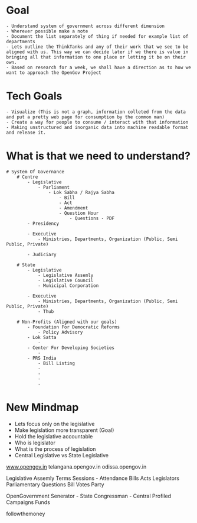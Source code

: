 # Goal
    - Understand system of government across different dimension
    - Wherever possible make a note
    - Document the list separately of thing if needed for example list of departments
    - Lets outline the ThinkTanks and any of their work that we see to be aligned with us. This way we can decide later if we there is value in bringing all that information to one place or letting it be on their own.
    - Based on research for a week, we shall have a direction as to how we want to approach the OpenGov Project

# Tech Goals    
    - Visualize (This is not a graph, information colleted from the data and put a pretty web page for consumption by the common man)
    - Create a way for people to consume / interact with that information
    - Making unstructured and inorganic data into machine readable format and release it.

# What is that we need to understand?
    # System Of Governance
        # Centre        
            - Legislative
                - Parliament
                    - Lok Sabha / Rajya Sabha
                        - Bill
                        - Act
                        - Amendment               
                        - Question Hour
                            - Questions - PDF                    
            - Presidency

            - Executive            
                - Ministries, Departments, Organization (Public, Semi Public, Private)        

            - Judiciary

        # State
            - Legislative    
                - Legislative Assemly
                - Legislative Council
                - Municipal Corporation

            - Executive
                - Ministries, Departments, Organization (Public, Semi Public, Private)
                - Thub

        # Non-Profits (Aligned with our goals)
            - Foundation For Democratic Reforms
                - Policy Advisory                
            - Lok Satta
                - 
            - Center For Developing Societies
                - 
            - PRS India
                - Bill Listing
                - 
                - 
                - 
                - 
# New Mindmap

- Lets focus only on the legislative
- Make legislation more transparent (Goal)
- Hold the legislative accountable
- Who is legislator
- What is the process of legislation
- Central Legislative vs State Legislative 

www.opengov.in
telangana.opengov.in
odissa.opengov.in

Legislative Assemly Terms
Sessions
    - Attendance
Bills
Acts
Legislators
Parliamentary Questions
Bill Votes
Party

OpenGovernment
Senerator - State
Congressman - Central
Profiled
Campaigns Funds

followthemoney

